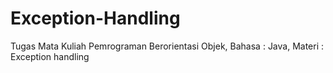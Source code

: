 # Exception-Handling
Tugas Mata Kuliah Pemrograman Berorientasi Objek, Bahasa : Java, Materi : Exception handling
